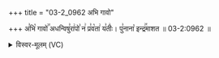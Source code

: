 +++
title = "03-2_0962 अभि गावो"

+++
अ꣣भि꣡ गावो꣢꣯ अधन्विषु꣣रा꣢पो꣣ न꣢ प्र꣣व꣡ता꣢ य꣣तीः꣢। पु꣣नाना꣡ इन्द्र꣢꣯माशत ॥ 03-2:0962 ॥

<details><summary>विस्वर-मूलम् (VC)</summary>

अभि गावो अधन्विषुरापो न प्रवता यतीः । पुनाना इन्द्रमाशत ॥९६२॥
</details>
